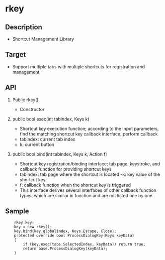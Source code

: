 # rkey

## Description
- Shortcut Management Library

## Target
- Support multiple tabs with multiple shortcuts for registration and management

## API
1. Public rkey()
    - Constructor
 
2. public bool exec(int tabindex, Keys k)
    - Shortcut key execution function; according to the input parameters, find the matching shortcut key callback interface, perform callback
    - tabindex: current tab index
    - k: current button

3. public bool bind(int tabindex, Keys k, Action<Keys> f)
    - Shortcut key registration/binding interface; tab page, keystroke, and callback function for providing shortcut keys
    - tabindex: tab page where the shortcut is located
    -k: key value of the shortcut key
    - f: callback function when the shortcut key is triggered
    - This interface derives several interfaces of other callback function types, which are similar in function and are not listed one by one.

## Sample
```
    rkey key;
    key = new rkey();
    key.bind(key.globalindex, Keys.Escape, Close);
    protected override bool ProcessDialogKey(Keys keyData)
    {
        if (key.exec(tabs.SelectedIndex, keyData)) return true;
        return base.ProcessDialogKey(keyData);
    }
```